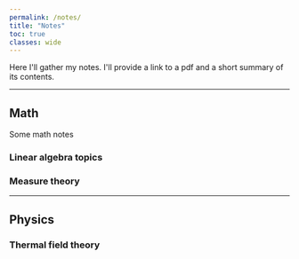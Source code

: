 ```yaml
---
permalink: /notes/
title: "Notes"
toc: true
classes: wide
---
```


Here I'll gather my notes. I'll provide a link to a pdf and a short summary of its contents.

---

## Math

Some math notes

### Linear algebra topics

### Measure theory

---
## Physics


### Thermal field theory
